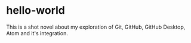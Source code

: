 # hello-world

This is a shot novel about my exploration of
Git, GitHub, GitHub Desktop, Atom and it's
integration.
